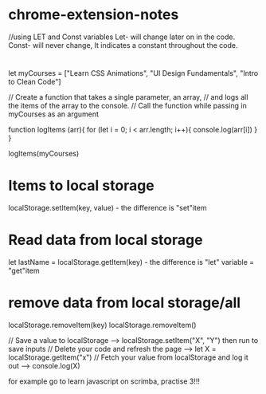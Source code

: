 # chrome-extension-notes
//using LET and Const variables
Let- will change later on in the code.
Const- will never change, It indicates a constant throughout the code.

#
let myCourses = ["Learn CSS Animations", "UI Design Fundamentals", "Intro to Clean Code"]

// Create a function that takes a single parameter, an array,
// and logs all the items of the array to the console.
// Call the function while passing in myCourses as an argument

function logItems (arr){
    for (let i = 0; i < arr.length; i++){
        console.log(arr[i])
    }
}

logItems(myCourses)

# Items to local storage
localStorage.setItem(key, value)  - the difference is "set"item

# Read data from local storage
let lastName = localStorage.getItem(key) - the difference is "let" variable = "get"item

# remove data from local storage/all
localStorage.removeItem(key)
localStorage.removeItem()

// Save a value to localStorage --> localStorage.setItem("X", "Y") then run to save inputs
// Delete your code and refresh the page --> let X = localStorage.getItem("x")
// Fetch your value from localStorage and log it out --> console.log(X)

for example go to learn javascript on scrimba, practise 3!!!

